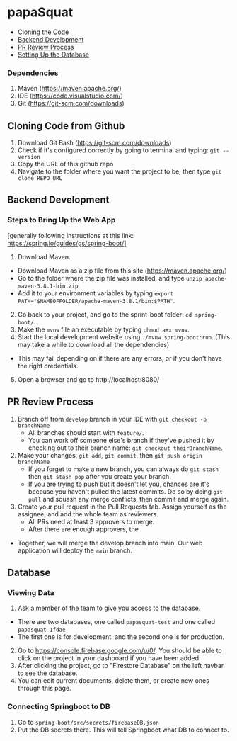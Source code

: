 # papaSquat

- [Cloning the Code](#cloning-code-from-github)
- [Backend Development](#backend-development)
- [PR Review Process](#pr-review-process)
- [Setting Up the Database](#database)

### Dependencies ###
1. Maven (https://maven.apache.org/)
2. IDE (https://code.visualstudio.com/)
3. Git (https://git-scm.com/downloads)

## Cloning Code from Github ##
1. Download Git Bash (https://git-scm.com/downloads)
2. Check if it's configured correctly by going to terminal and typing: `git --version`
3. Copy the URL of this github repo
4. Navigate to the folder where you want the project to be, then type `git clone REPO_URL`

## Backend Development ##
### Steps to Bring Up the Web App ###
[generally following instructions at this link: https://spring.io/guides/gs/spring-boot/]
1. Download Maven.
  - Download Maven as a zip file from this site (https://maven.apache.org/)
  - Go to the folder where the zip file was installed, and type `unzip apache-maven-3.8.1-bin.zip`.
  - Add it to your environment variables by typing `export PATH="$NAMEOFFOLDER/apache-maven-3.8.1/bin:$PATH"`.
2. Go back to your project, and go to the sprint-boot folder: `cd spring-boot/`.
3. Make the `mvnw` file an executable by typing `chmod a+x mvnw`.
4. Start the local development website using `./mvnw spring-boot:run`. (This may take a while to download all the dependencies)
  - This may fail depending on if there are any errors, or if you don't have the right credentials.
5. Open a browser and go to http://localhost:8080/

## PR Review Process ##
1. Branch off from `develop` branch in your IDE with `git checkout -b branchName`
    - All branches should start with `feature/`.
    - You can work off someone else's branch if they've pushed it by checking out to their branch name: `git checkout theirBranchName`.
2. Make your changes, `git add`, `git commit`, then `git push origin branchName`
    - If you forget to make a new branch, you can always do `git stash` then `git stash pop` after you create your branch.
    - If you are trying to push but it doesn't let you, chances are it's because you haven't pulled the latest commits. Do so by doing `git pull` and squash any merge conflicts, then commit and merge again. 
4. Create your pull request in the Pull Requests tab. Assign yourself as the assignee, and add the whole team as reviewers.
    - All PRs need at least 3 approvers to merge.
    - After there are enough approvers, the 

- Together, we will merge the develop branch into main. Our web application will deploy the `main` branch.

## Database ##
### Viewing Data ###
1. Ask a member of the team to give you access to the database.
  - There are two databases, one called `papasquat-test` and one called `papasquat-1fdae`
  - The first one is for development, and the second one is for production.
2. Go to https://console.firebase.google.com/u/0/. You should be able to click on the project in your dashboard if you have been added. 
3. After clicking the project, go to "Firestore Database" on the left navbar to see the database. 
4. You can edit current documents, delete them, or create new ones through this page.

### Connecting Springboot to DB ###
1. Go to `spring-boot/src/secrets/firebaseDB.json`
2. Put the DB secrets there. This will tell Springboot what DB to connect to. 

